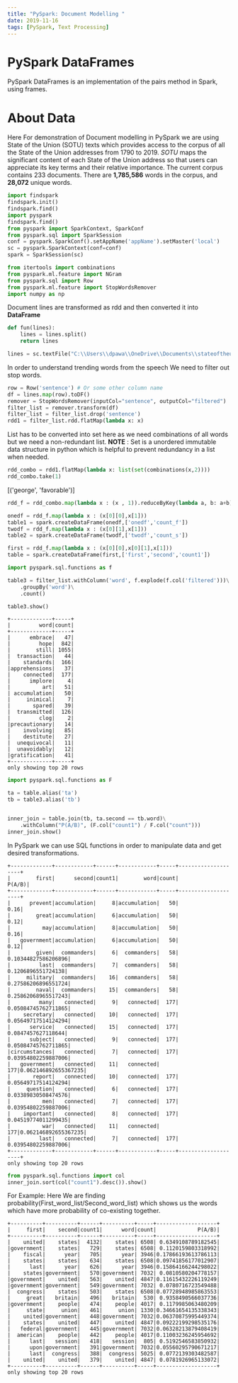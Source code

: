 ```yaml
---
title: "PySpark: Document Modelling "
date: 2019-11-16
tags: [PySpark, Text Processing]
---
```


# PySpark DataFrames

PySpark DataFrames is an implementation of the pairs method in Spark, using frames.

# About Data
Here For demonstration of Document modelling in PySpark we are using State of the Union (SOTU) texts which provides access to the corpus of all the State of the Union addresses from 1790 to 2019.
*SOTU* maps the significant content of each State of the Union address so that users can appreciate its key terms and their relative importance.
The current corpus contains 233 documents. There are **1,785,586** words in the corpus, and **28,072** unique words.

```python
import findspark
findspark.init()
findspark.find()
import pyspark
findspark.find()
from pyspark import SparkContext, SparkConf
from pyspark.sql import SparkSession
conf = pyspark.SparkConf().setAppName('appName').setMaster('local')
sc = pyspark.SparkContext(conf=conf)
spark = SparkSession(sc)
```

```python
from itertools import combinations
from pyspark.ml.feature import NGram
from pyspark.sql import Row
from pyspark.ml.feature import StopWordsRemover
import numpy as np
```
Document lines are transformed as rdd and then converted it into **DataFrame**

```python
def fun(lines):
    lines = lines.split()
    return lines

lines = sc.textFile("C:\\Users\\dpawa\\OneDrive\\Documents\\stateoftheunion1790-2019.txt").map(fun)

```

In order to understand trending words from the speech We need to filter out stop words.
```python
row = Row('sentence') # Or some other column name
df = lines.map(row).toDF()
remover = StopWordsRemover(inputCol="sentence", outputCol="filtered")
filter_list = remover.transform(df)
filter_list = filter_list.drop('sentence')
rdd1 = filter_list.rdd.flatMap(lambda x: x)
```
List has to be converted into set here as we need combinations of all words but we need a non-redundant list.
**NOTE** : Set is a unordered immutable data structure in python which is helpful to prevent redundancy in a list when needed.
```python
rdd_combo = rdd1.flatMap(lambda x: list(set(combinations(x,2))))
rdd_combo.take(1)
```

[('george', 'favorable')]


```python
rdd_f = rdd_combo.map(lambda x : (x , 1)).reduceByKey(lambda a, b: a+b).filter(lambda x : x[1] > 5)

```

```python
onedf = rdd_f.map(lambda x : (x[0][0],x[1]))
table1 = spark.createDataFrame(onedf,['onedf','count_f'])
twodf = rdd_f.map(lambda x : (x[0][1],x[1]))
table2 = spark.createDataFrame(twodf,['twodf','count_s'])
```

```python
first = rdd_f.map(lambda x : (x[0][0],x[0][1],x[1]))
table = spark.createDataFrame(first,['first','second','count1'])
```




```python
import pyspark.sql.functions as f

table3 = filter_list.withColumn('word', f.explode(f.col('filtered')))\
    .groupBy('word')\
    .count()

table3.show()
```
    +-------------+-----+
    |         word|count|
    +-------------+-----+
    |      embrace|   47|
    |         hope|  842|
    |        still| 1055|
    |  transaction|   44|
    |    standards|  166|
    |apprehensions|   37|
    |    connected|  177|
    |      implore|    4|
    |          art|   51|
    | accumulation|   50|
    |     inimical|    7|
    |       spared|   39|
    |  transmitted|  126|
    |         clog|    2|
    |precautionary|   14|
    |    involving|   85|
    |    destitute|   27|
    |  unequivocal|   11|
    |  unavoidably|   12|
    |gratification|   41|
    +-------------+-----+
    only showing top 20 rows



```python
import pyspark.sql.functions as F

ta = table.alias('ta')
tb = table3.alias('tb')


inner_join = table.join(tb, ta.second == tb.word)\
    .withColumn("P(A/B)", (F.col("count1") / F.col("count")))
inner_join.show()
```
In PySpark we can use SQL functions in order to manipulate data and get desired transformations.

    +-------------+------------+------+------------+-----+--------------------+
    |        first|      second|count1|        word|count|              P(A/B)|
    +-------------+------------+------+------------+-----+--------------------+
    |      prevent|accumulation|     8|accumulation|   50|                0.16|
    |        great|accumulation|     6|accumulation|   50|                0.12|
    |          may|accumulation|     8|accumulation|   50|                0.16|
    |   government|accumulation|     6|accumulation|   50|                0.12|
    |        given|  commanders|     6|  commanders|   58| 0.10344827586206896|
    |         last|  commanders|     7|  commanders|   58|  0.1206896551724138|
    |     military|  commanders|    16|  commanders|   58| 0.27586206896551724|
    |        naval|  commanders|    15|  commanders|   58| 0.25862068965517243|
    |         many|   connected|     9|   connected|  177| 0.05084745762711865|
    |    secretary|   connected|    10|   connected|  177| 0.05649717514124294|
    |      service|   connected|    15|   connected|  177|  0.0847457627118644|
    |      subject|   connected|     9|   connected|  177| 0.05084745762711865|
    |circumstances|   connected|     7|   connected|  177| 0.03954802259887006|
    |   government|   connected|    11|   connected|  177|0.062146892655367235|
    |       report|   connected|    10|   connected|  177| 0.05649717514124294|
    |     question|   connected|     6|   connected|  177| 0.03389830508474576|
    |          men|   connected|     7|   connected|  177| 0.03954802259887006|
    |    important|   connected|     8|   connected|  177| 0.04519774011299435|
    |          war|   connected|    11|   connected|  177|0.062146892655367235|
    |         last|   connected|     7|   connected|  177| 0.03954802259887006|
    +-------------+------------+------+------------+-----+--------------------+
    only showing top 20 rows




```python
from pyspark.sql.functions import col
inner_join.sort(col("count1").desc()).show()
```
For Example: Here We are finding probability(First_word_list/Second_word_list) which shows us the words which have more probability of co-existing together.

    +----------+----------+------+----------+-----+-------------------+
    |     first|    second|count1|      word|count|             P(A/B)|
    +----------+----------+------+----------+-----+-------------------+
    |    united|    states|  4132|    states| 6508| 0.6349108789182545|
    |government|    states|   729|    states| 6508| 0.1120159803318992|
    |    fiscal|      year|   705|      year| 3946|0.17866193613786113|
    |    states|    states|   634|    states| 6508|0.09741856177012907|
    |      last|      year|   626|      year| 3946|0.15864166244298022|
    |    states|government|   570|government| 7032| 0.0810580204778157|
    |government|    united|   563|    united| 4847|0.11615432226119249|
    |government|government|   549|government| 7032| 0.0780716723549488|
    |  congress|    states|   503|    states| 6508|0.07728948985863553|
    |     great|   britain|   496|   britain|  530| 0.9358490566037736|
    |government|    people|   474|    people| 4017| 0.1179985063480209|
    |     state|     union|   461|     union| 1330|0.34661654135338343|
    |    united|government|   448|government| 7032|0.06370875995449374|
    |    states|    united|   447|    united| 4847|0.09222199298535176|
    |   federal|government|   445|government| 7032|0.06328213879408419|
    |  american|    people|   442|    people| 4017|0.11003236245954692|
    |      last|   session|   418|   session|  805| 0.5192546583850932|
    |      upon|government|   391|government| 7032|0.05560295790671217|
    |      last|  congress|   388|  congress| 5025| 0.0772139303482587|
    |    united|    united|   379|    united| 4847| 0.0781926965133072|
    +----------+----------+------+----------+-----+-------------------+
    only showing top 20 rows
